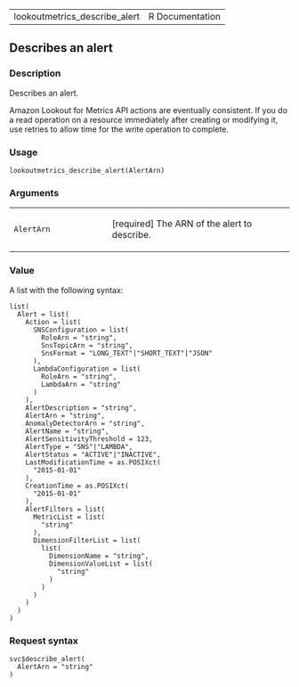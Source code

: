 <table style="width: 100%;">
<tbody>
<tr class="odd">
<td>lookoutmetrics_describe_alert</td>
<td style="text-align: right;">R Documentation</td>
</tr>
</tbody>
</table>

## Describes an alert

### Description

Describes an alert.

Amazon Lookout for Metrics API actions are eventually consistent. If you
do a read operation on a resource immediately after creating or
modifying it, use retries to allow time for the write operation to
complete.

### Usage

    lookoutmetrics_describe_alert(AlertArn)

### Arguments

<table>
<colgroup>
<col style="width: 35%" />
<col style="width: 65%" />
</colgroup>
<tbody>
<tr class="odd">
<td><code
id="lookoutmetrics_describe_alert_:_AlertArn">AlertArn</code></td>
<td><p>[required] The ARN of the alert to describe.</p></td>
</tr>
</tbody>
</table>

### Value

A list with the following syntax:

    list(
      Alert = list(
        Action = list(
          SNSConfiguration = list(
            RoleArn = "string",
            SnsTopicArn = "string",
            SnsFormat = "LONG_TEXT"|"SHORT_TEXT"|"JSON"
          ),
          LambdaConfiguration = list(
            RoleArn = "string",
            LambdaArn = "string"
          )
        ),
        AlertDescription = "string",
        AlertArn = "string",
        AnomalyDetectorArn = "string",
        AlertName = "string",
        AlertSensitivityThreshold = 123,
        AlertType = "SNS"|"LAMBDA",
        AlertStatus = "ACTIVE"|"INACTIVE",
        LastModificationTime = as.POSIXct(
          "2015-01-01"
        ),
        CreationTime = as.POSIXct(
          "2015-01-01"
        ),
        AlertFilters = list(
          MetricList = list(
            "string"
          ),
          DimensionFilterList = list(
            list(
              DimensionName = "string",
              DimensionValueList = list(
                "string"
              )
            )
          )
        )
      )
    )

### Request syntax

    svc$describe_alert(
      AlertArn = "string"
    )
